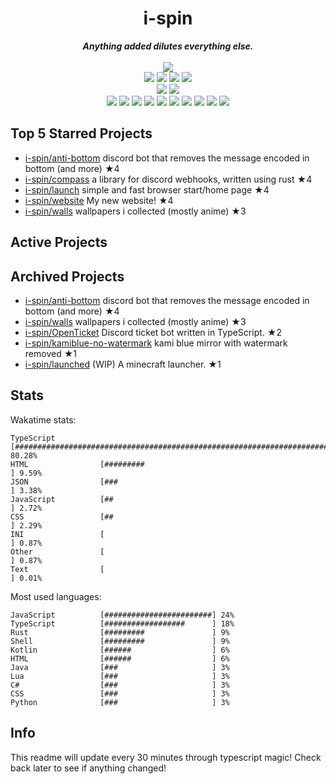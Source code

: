 <!-- deno-fmt-ignore-file -->
<h1 align="center">i-spin</h1>
<div align="center">
  <b><i>Anything added dilutes everything else.</i></b>
  <br />
  <br />
  <img src="https://img.shields.io/badge/Discord-sourTaste000%232391-f4d3d5?labelColor=4c566a&logo=Discord" />
  <br />
  <img src="https://img.shields.io/badge/-Vim-%23ffd3da?logo=Vim&labelColor=4c566a" />
  <img src="https://img.shields.io/badge/-CLion-%23ffaaea?logo=CLion&labelColor=4c566a" />
  <img src="https://img.shields.io/badge/-IntellJ IDEA-%23e9d3d0?logo=IntelliJIDEA&labelColor=4c566a" />
  <img src="https://img.shields.io/badge/-Visual Studio Code-%23f69ee1?logo=VisualStudioCode&labelColor=4c566a" />
  <br />
  <img src="https://img.shields.io/badge/-macOS-%23ffbeef?logo=macOS&labelColor=4c566a" />
  <img src="https://img.shields.io/badge/-Linux-%23ffc9e5?logo=Linux&labelColor=4c566a" />
  <br />
<img src="https://img.shields.io/badge/-TypeScript-fec5bb" />
<img src="https://img.shields.io/badge/-Rust-ece4db" />
<img src="https://img.shields.io/badge/-JavaScript-fec89a" />
<img src="https://img.shields.io/badge/-other-fcd5ce" />
<img src="https://img.shields.io/badge/-Shell-fae1dd" />
<img src="https://img.shields.io/badge/-Kotlin-ffe5d9" />
<img src="https://img.shields.io/badge/-Java-f8edeb" />
<img src="https://img.shields.io/badge/-HTML-ffd7ba" />
<img src="https://img.shields.io/badge/-Lua-e8e8e4" />
<img src="https://img.shields.io/badge/-C#-d8e2dc" />
  <br />
</div>

## Top 5 Starred Projects

- [i-spin/anti-bottom](https://github.com/i-spin/anti-bottom) discord bot that removes the message encoded in bottom (and more) ★4
- [i-spin/compass](https://github.com/i-spin/compass) a library for discord webhooks, written using rust ★4
- [i-spin/launch](https://github.com/i-spin/launch) simple and fast browser start/home page ★4
- [i-spin/website](https://github.com/i-spin/website) My new website! ★4
- [i-spin/walls](https://github.com/i-spin/walls) wallpapers i collected (mostly anime) ★3

## Active Projects



## Archived Projects

- [i-spin/anti-bottom](https://github.com/i-spin/anti-bottom) discord bot that removes the message encoded in bottom (and more) ★4
- [i-spin/walls](https://github.com/i-spin/walls) wallpapers i collected (mostly anime) ★3
- [i-spin/OpenTicket](https://github.com/i-spin/OpenTicket) Discord ticket bot written in TypeScript. ★2
- [i-spin/kamiblue-no-watermark](https://github.com/i-spin/kamiblue-no-watermark) kami blue mirror with watermark removed ★1
- [i-spin/launched](https://github.com/i-spin/launched) (WIP) A minecraft launcher. ★1

## Stats

Wakatime stats:
```
TypeScript          [################################################################################] 80.28%
HTML                [#########                                                                      ] 9.59%
JSON                [###                                                                            ] 3.38%
JavaScript          [##                                                                             ] 2.72%
CSS                 [##                                                                             ] 2.29%
INI                 [                                                                               ] 0.87%
Other               [                                                                               ] 0.87%
Text                [                                                                               ] 0.01%
```

Most used languages:
```
JavaScript          [########################] 24%
TypeScript          [##################      ] 18%
Rust                [#########               ] 9%
Shell               [#########               ] 9%
Kotlin              [######                  ] 6%
HTML                [######                  ] 6%
Java                [###                     ] 3%
Lua                 [###                     ] 3%
C#                  [###                     ] 3%
CSS                 [###                     ] 3%
Python              [###                     ] 3%
```

## Info

This readme will update every 30 minutes through typescript magic! Check back later to see if anything changed!
